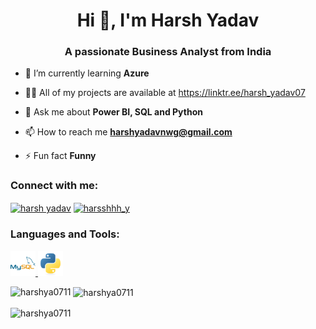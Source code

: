
<h1 align="center">Hi 👋, I'm Harsh Yadav</h1>
<h3 align="center">A passionate Business Analyst from India</h3>

- 🌱 I’m currently learning **Azure**

- 👨‍💻 All of my projects are available at https://linktr.ee/harsh_yadav07
- 💬 Ask me about **Power BI, SQL and Python**

- 📫 How to reach me **harshyadavnwg@gmail.com**

- ⚡ Fun fact **Funny**

<h3 align="left">Connect with me:</h3>
<p align="left">
<a href="https://www.linkedin.com/in/harshyadav07/" target="blank"><img align="center" src="https://raw.githubusercontent.com/rahuldkjain/github-profile-readme-generator/master/src/images/icons/Social/linked-in-alt.svg" alt="harsh yadav" height="30" width="40" /></a>
<a href="https://instagram.com/harsshhh_y" target="blank"><img align="center" src="https://raw.githubusercontent.com/rahuldkjain/github-profile-readme-generator/master/src/images/icons/Social/instagram.svg" alt="harsshhh_y" height="30" width="40" /></a>
</p>

<h3 align="left">Languages and Tools:</h3>
<p align="left"> <a href="https://www.mysql.com/" target="_blank" rel="noreferrer"> <img src="https://raw.githubusercontent.com/devicons/devicon/master/icons/mysql/mysql-original-wordmark.svg" alt="mysql" width="40" height="40"/> </a> <a href="https://www.python.org" target="_blank" rel="noreferrer"> <img src="https://raw.githubusercontent.com/devicons/devicon/master/icons/python/python-original.svg" alt="python" width="40" height="40"/> </a> </p>

<p><img align="left" src="https://github-readme-stats.vercel.app/api/top-langs?username=harshya0711&show_icons=true&locale=en&layout=compact" alt="harshya0711" /></p>

<p>&nbsp;<img align="center" src="https://github-readme-stats.vercel.app/api?username=harshya0711&show_icons=true&locale=en" alt="harshya0711" /></p>

<p><img align="center" src="https://github-readme-streak-stats.herokuapp.com/?user=harshya0711&" alt="harshya0711" /></p>

